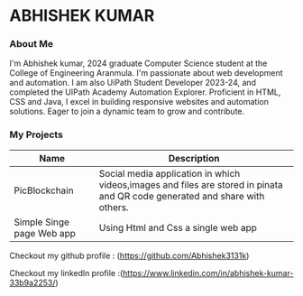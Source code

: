 # ABHISHEK KUMAR

### About Me

I'm Abhishek kumar, 2024 graduate Computer Science student at the College of Engineering Aranmula.
I'm passionate about web development and automation.
I am also UiPath Student Developer 2023-24, and completed the UIPath Academy Automation Explorer.
Proficient in HTML, CSS and Java, I excel in building responsive websites and automation solutions. 
Eager to join a dynamic team to grow and contribute.

### My Projects
| Name                         | Description                                                                                                                    
|---------------------|---------------------------------------------------------------------------|
| PicBlockchain               |Social media application in which videos,images and files are stored in pinata and QR code generated and                                    share with  others.             |
| Simple Singe page Web app   | Using Html and Css a single web app |            

Checkout my github profile : (https://github.com/Abhishek3131k)

Checkout my linkedln profile :(https://www.linkedin.com/in/abhishek-kumar-33b9a2253/)
